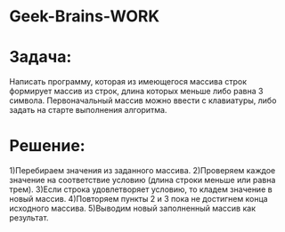 # Geek-Brains-WORK
# Задача:
Написать программу, которая из имеющегося массива строк формирует массив из строк, длина которых меньше либо равна 3 символа.
Первоначальный массив можно ввести с клавиатуры, либо задать на старте выполнения алгоритма.

# Решение:
1)Перебираем значения из заданного массива.
2)Проверяем каждое значение на соответствие условию (длина строки меньше или равна трем).
3)Если строка удовлетворяет условию, то кладем значение в новый массив.
4)Повторяем пункты 2 и 3 пока не достигнем конца исходного массива.
5)Выводим новый заполненный массив как результат.


